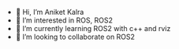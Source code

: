 - 👋 Hi, I’m Aniket Kalra
- 👀 I’m interested in ROS, ROS2
- 🌱 I’m currently learning ROS2 with c++ and rviz
- 💞️ I’m looking to collaborate on ROS2

<!---
aniketkalra11/aniketkalra11 is a ✨ special ✨ repository because its `README.md` (this file) appears on your GitHub profile.
You can click the Preview link to take a look at your changes.
--->
